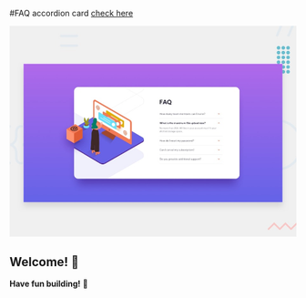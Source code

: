 #FAQ accordion card [check here](https://zanguraa.github.io/faq-accordion-card-main/)

![Design preview for the FAQ accordion card coding challenge](./design/desktop-preview.jpg)

## Welcome! 👋

**Have fun building!** 🚀
